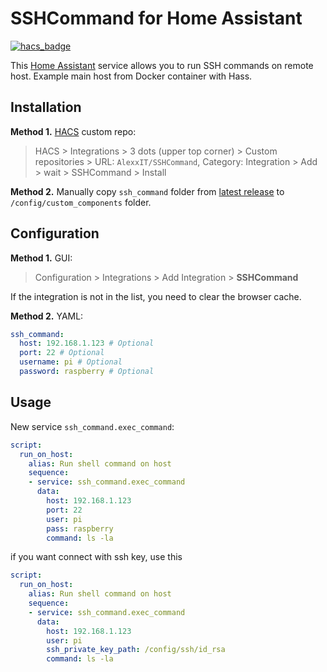 # SSHCommand for Home Assistant

[![hacs_badge](https://img.shields.io/badge/HACS-Custom-orange.svg)](https://github.com/custom-components/hacs)

This [Home Assistant](https://www.home-assistant.io/) service allows you to run SSH commands on remote host. Example main host from Docker container with Hass.

## Installation

**Method 1.** [HACS](https://hacs.xyz/) custom repo:

> HACS > Integrations > 3 dots (upper top corner) > Custom repositories > URL: `AlexxIT/SSHCommand`, Category: Integration > Add > wait > SSHCommand > Install

**Method 2.** Manually copy `ssh_command` folder from [latest release](https://github.com/AlexxIT/SSHCommand/releases/latest) to `/config/custom_components` folder.

## Configuration

**Method 1.** GUI:

> Configuration > Integrations > Add Integration > **SSHCommand**

If the integration is not in the list, you need to clear the browser cache.

**Method 2.** YAML:

```yaml
ssh_command:
  host: 192.168.1.123 # Optional
  port: 22 # Optional
  username: pi # Optional
  password: raspberry # Optional
```

## Usage

New service `ssh_command.exec_command`:

```yaml
script:
  run_on_host:
    alias: Run shell command on host
    sequence:
    - service: ssh_command.exec_command
      data:
        host: 192.168.1.123
        port: 22
        user: pi
        pass: raspberry
        command: ls -la
```

if you want connect with ssh key, use this

```yaml
script:
  run_on_host:
    alias: Run shell command on host
    sequence:
    - service: ssh_command.exec_command
      data:
        host: 192.168.1.123
        user: pi
        ssh_private_key_path: /config/ssh/id_rsa
        command: ls -la
```